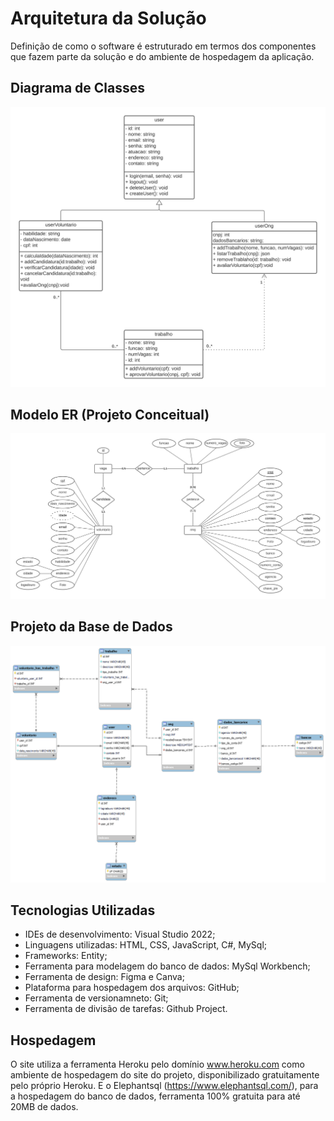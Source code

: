 # Arquitetura da Solução

Definição de como o software é estruturado em termos dos componentes que fazem parte da solução e do ambiente de hospedagem da aplicação.

## Diagrama de Classes

![image](https://github.com/ICEI-PUC-Minas-PMV-ADS/pmv-ads-2022-2-e2-proj-int-t2-centraldasongs/blob/main/docs/img/Diagrama%20de%20Classes.jpg)

## Modelo ER (Projeto Conceitual)

![image](https://github.com/ICEI-PUC-Minas-PMV-ADS/pmv-ads-2022-2-e2-proj-int-t2-centraldasongs/blob/main/docs/img/MER.jpg)

## Projeto da Base de Dados

![image](https://github.com/ICEI-PUC-Minas-PMV-ADS/pmv-ads-2022-2-e2-proj-int-t2-centraldasongs/blob/main/docs/img/Projeto%20da%20Base%20de%20Dados.png)

## Tecnologias Utilizadas

- IDEs de desenvolvimento: Visual Studio 2022;<br>
- Linguagens utilizadas: HTML, CSS, JavaScript, C#, MySql;<br>
- Frameworks: Entity;<br>
- Ferramenta para modelagem do banco de dados: MySql Workbench;<br>
- Ferramenta de design: Figma e Canva;<br>
- Plataforma para hospedagem dos arquivos: GitHub;<br>
- Ferramenta de versionamneto: Git;<br>
- Ferramenta de divisão de tarefas: Github Project.

## Hospedagem

O site utiliza a ferramenta Heroku pelo domínio www.heroku.com como ambiente de hospedagem do site do projeto, disponibilizado gratuitamente pelo próprio Heroku. E o Elephantsql (https://www.elephantsql.com/), para a hospedagem do banco de dados, ferramenta 100% gratuita para até 20MB de dados.


